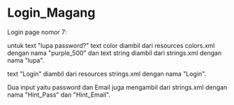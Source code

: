 # Login_Magang

Login page nomor 7:

untuk text "lupa password?" text color diambil dari resources colors.xml dengan nama "purple_500" dan text string diambil dari strings.xml dengan nama "lupa".

text "Login" diambil dari resources strings.xml dengan nama "Login".

Dua input yaitu password dan Email juga mengambil dari strings.xml dengan nama "Hint_Pass" dan "Hint_Email".
